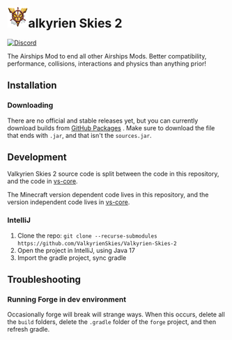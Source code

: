 # <img src="vs_logo.png" width="48" height="48">alkyrien Skies 2

[![Discord](https://img.shields.io/discord/244934352092397568.svg)](https://discord.gg/rG3QNDV)

The Airships Mod to end all other Airships Mods. Better compatibility,
performance, collisions, interactions and physics than anything prior!

## Installation

### Downloading

There are no official and stable releases yet, but you can currently download
builds
from [GitHub Packages](https://github.com/orgs/ValkyrienSkies/packages?repo_name=Valkyrien-Skies-2)
.
Make sure to download the file that ends with `.jar`, and that isn't
the `sources.jar`.

## Development

Valkyrien Skies 2 source code is split between the code in this repository, and
the code in [vs-core](https://github.com/ValkyrienSkies/vs-core).

The Minecraft version dependent code lives in this repository, and the version
independent code lives in [vs-core](https://github.com/ValkyrienSkies/vs-core).

### IntelliJ

1. Clone the
   repo: `git clone --recurse-submodules https://github.com/ValkyrienSkies/Valkyrien-Skies-2`
2. Open the project in IntelliJ, using Java 17
3. Import the gradle project, sync gradle

## Troubleshooting

### Running Forge in dev environment
Occasionally forge will break will strange ways. When this occurs, delete all the `build` folders, delete the `.gradle` folder of the `forge` project, and then refresh gradle.
